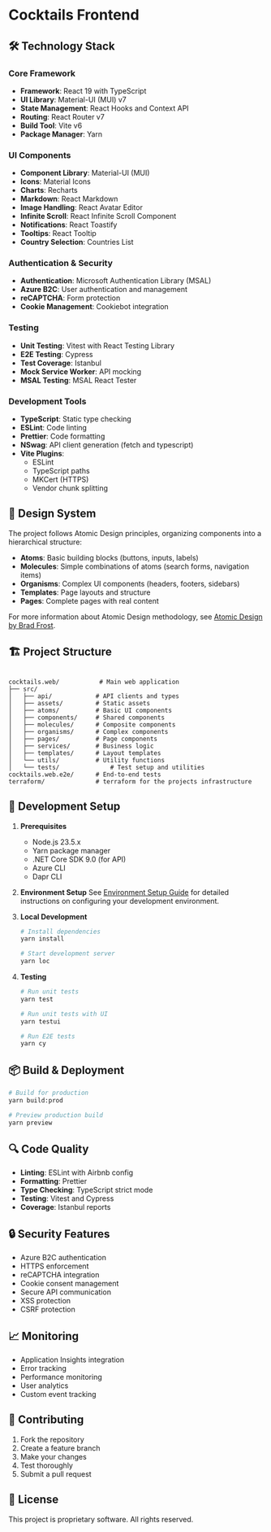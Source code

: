 # Cocktails Frontend

## 🛠️ Technology Stack

### Core Framework
- **Framework**: React 19 with TypeScript
- **UI Library**: Material-UI (MUI) v7
- **State Management**: React Hooks and Context API
- **Routing**: React Router v7
- **Build Tool**: Vite v6
- **Package Manager**: Yarn

### UI Components
- **Component Library**: Material-UI (MUI)
- **Icons**: Material Icons
- **Charts**: Recharts
- **Markdown**: React Markdown
- **Image Handling**: React Avatar Editor
- **Infinite Scroll**: React Infinite Scroll Component
- **Notifications**: React Toastify
- **Tooltips**: React Tooltip
- **Country Selection**: Countries List

### Authentication & Security
- **Authentication**: Microsoft Authentication Library (MSAL)
- **Azure B2C**: User authentication and management
- **reCAPTCHA**: Form protection
- **Cookie Management**: Cookiebot integration

### Testing
- **Unit Testing**: Vitest with React Testing Library
- **E2E Testing**: Cypress
- **Test Coverage**: Istanbul
- **Mock Service Worker**: API mocking
- **MSAL Testing**: MSAL React Tester

### Development Tools
- **TypeScript**: Static type checking
- **ESLint**: Code linting
- **Prettier**: Code formatting
- **NSwag**: API client generation (fetch and typescript)
- **Vite Plugins**:
  - ESLint
  - TypeScript paths
  - MKCert (HTTPS)
  - Vendor chunk splitting

## 🎨 Design System

The project follows Atomic Design principles, organizing components into a hierarchical structure:

- **Atoms**: Basic building blocks (buttons, inputs, labels)
- **Molecules**: Simple combinations of atoms (search forms, navigation items)
- **Organisms**: Complex UI components (headers, footers, sidebars)
- **Templates**: Page layouts and structure
- **Pages**: Complete pages with real content

For more information about Atomic Design methodology, see [Atomic Design by Brad Frost](https://atomicdesign.bradfrost.com/chapter-2/).


## 🏗️ Project Structure

```

cocktails.web/           # Main web application
├── src/
│   ├── api/            # API clients and types
│   ├── assets/         # Static assets
│   ├── atoms/          # Basic UI components
│   ├── components/     # Shared components
│   ├── molecules/      # Composite components
│   ├── organisms/      # Complex components
│   ├── pages/          # Page components
│   ├── services/       # Business logic
│   ├── templates/      # Layout templates
│   └── utils/          # Utility functions
│   └── tests/              # Test setup and utilities
cocktails.web.e2e/      # End-to-end tests
terraform/              # terraform for the projects infrastructure
```

## 🚀 Development Setup

1. **Prerequisites**
   - Node.js 23.5.x
   - Yarn package manager
   - .NET Core SDK 9.0 (for API)
   - Azure CLI
   - Dapr CLI

2. **Environment Setup**
   See [Environment Setup Guide](.readme/env-setup.md) for detailed instructions on configuring your development environment.

3. **Local Development**
   ```bash
   # Install dependencies
   yarn install
   
   # Start development server
   yarn loc
   ```

4. **Testing**
   ```bash
   # Run unit tests
   yarn test
   
   # Run unit tests with UI
   yarn testui
   
   # Run E2E tests
   yarn cy
   ```

## 📦 Build & Deployment

```bash
# Build for production
yarn build:prod

# Preview production build
yarn preview
```

## 🔍 Code Quality

- **Linting**: ESLint with Airbnb config
- **Formatting**: Prettier
- **Type Checking**: TypeScript strict mode
- **Testing**: Vitest and Cypress
- **Coverage**: Istanbul reports

## 🔒 Security Features

- Azure B2C authentication
- HTTPS enforcement
- reCAPTCHA integration
- Cookie consent management
- Secure API communication
- XSS protection
- CSRF protection

## 📈 Monitoring

- Application Insights integration
- Error tracking
- Performance monitoring
- User analytics
- Custom event tracking

## 🤝 Contributing

1. Fork the repository
2. Create a feature branch
3. Make your changes
4. Test thoroughly
5. Submit a pull request

## 📄 License

This project is proprietary software. All rights reserved. 
